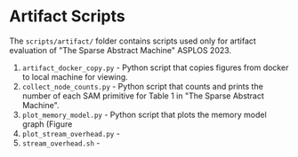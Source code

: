 # Artifact Scripts

The `scripts/artifact/` folder contains scripts used only for artifact evaluation of "The Sparse Abstract Machine" ASPLOS 2023. 

1. `artifact_docker_copy.py` - Python script that copies figures from docker to local machine for viewing.  
2. `collect_node_counts.py` - Python script that counts and prints the number of each SAM primitive for Table 1 in "The Sparse Abstract Machine". 
3. `plot_memory_model.py` - Python script that plots the memory model graph (Figure  
4. `plot_stream_overhead.py` - 
5. `stream_overhead.sh` - 

